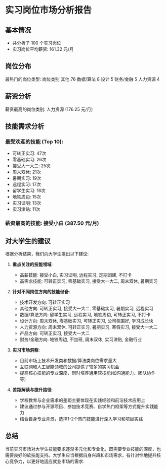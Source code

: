 
# 实习岗位市场分析报告

## 基本情况

- 共分析了 100 个实习岗位
- 实习岗位平均薪资: 161.32 元/月

## 岗位分布

最热门的岗位类型:
岗位类别
其他       76
数据/算法     8
设计        5
财务/金融     5
人力资源      4

## 薪资分析

薪资最高的岗位类别: 人力资源 (176.25 元/月)

## 技能需求分析

### 最受欢迎的技能 (Top 10):
- 可转正实习: 47次
- 零基础实习: 26次
- 接受大一大二: 25次
- 周末双休: 21次
- 暑期实习: 19次
- 远程实习: 17次
- 留学生实习: 16次
- 地铁周边: 15次
- 实习证明: 13次
- 实习津贴: 11次

### 薪资最高的技能: 接受小白 (387.50 元/月)

## 对大学生的建议

根据分析结果，我们向大学生提出以下建议:

1. **重点关注的技能领域**:
   - 高薪技能: 接受小白, 实习证明, 远程实习, 定期团建, 不打卡
   - 高需求技能: 可转正实习, 零基础实习, 接受大一大二, 周末双休, 暑期实习

2. **针对不同岗位方向的技能储备**:
   - 技术开发方向: 可转正实习
   - 其他方向: 可转正实习, 接受大一大二, 零基础实习, 暑期实习, 远程实习
   - 数据/算法方向: 留学生实习, 远程实习, 地铁周边, 可转正实习, 不打卡
   - 设计方向: 周末双休, 零基础实习, 可转正实习, 公司氛围好, 学习成长快
   - 人力资源方向: 周末双休, 可转正实习, 暑期实习, 寒假实习, 接受大一大二
   - 产品方向: 可转正实习, 接受大一大二
   - 财务/金融方向: 地铁周边, 不加班, 周末双休, 实习津贴, 金融行业

3. **实习市场洞察**:
   - 目前市场上技术开发类和数据/算法类岗位需求量大
   - 互联网和人工智能领域的公司提供了较多的实习机会
   - 提高核心技能的专业深度，同时培养通用软技能(如沟通能力、团队协作等)

4. **差距解读与提升路径**:
   - 学校教育与企业需求的差距主要体现在实践经验和前沿技术应用上
   - 建议通过参与开源项目、参加技术竞赛、自学热门框架等方式提升实践能力
   - 结合自身专业背景，选择1-2个热门技能进行深入学习和项目实践

## 总结

当前实习市场对大学生技能要求逐渐多元化和专业化，既需要专业技能的深度，也需要良好的软技能支持。大学生应当根据自身兴趣和市场需求，有针对性地提升核心竞争力，以更好地适应就业市场的需求.

